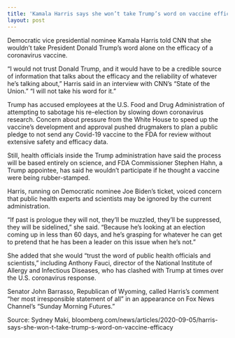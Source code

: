 ```yaml
---
title: 'Kamala Harris says she won’t take Trump’s word on vaccine efficacy'
layout: post
---
```


Democratic vice presidential nominee Kamala Harris told CNN that she wouldn’t take President Donald Trump’s word alone on the efficacy of a coronavirus vaccine.

“I would not trust Donald Trump, and it would have to be a credible source of information that talks about the efficacy and the reliability of whatever he’s talking about,” Harris said in an interview with CNN’s “State of the Union.” “I will not take his word for it.”

Trump has accused employees at the U.S. Food and Drug Administration of attempting to sabotage his re-election by slowing down coronavirus research. Concern about pressure from the White House to speed up the vaccine’s development and approval pushed drugmakers to plan a public pledge to not send any Covid-19 vaccine to the FDA for review without extensive safety and efficacy data.

Still, health officials inside the Trump administration have said the process will be based entirely on science, and FDA Commissioner Stephen Hahn, a Trump appointee, has said he wouldn’t participate if he thought a vaccine were being rubber-stamped.

Harris, running on Democratic nominee Joe Biden’s ticket, voiced concern that public health experts and scientists may be ignored by the current administration.

“If past is prologue they will not, they’ll be muzzled, they’ll be suppressed, they will be sidelined,” she said. “Because he’s looking at an election coming up in less than 60 days, and he’s grasping for whatever he can get to pretend that he has been a leader on this issue when he’s not.”

She added that she would “trust the word of public health officials and scientists,” including Anthony Fauci, director of the National Institute of Allergy and Infectious Diseases, who has clashed with Trump at times over the U.S. coronavirus response.

Senator John Barrasso, Republican of Wyoming, called Harris’s comment “her most irresponsible statement of all” in an appearance on Fox News Channel’s “Sunday Morning Futures.”

Source: Sydney Maki, bloomberg.com/news/articles/2020-09-05/harris-says-she-won-t-take-trump-s-word-on-vaccine-efficacy
